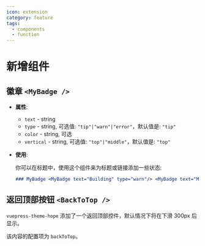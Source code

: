 ```yaml
---
icon: extension
category: feature
tags:
  - components
  - function
---
```


# 新增组件

## 徽章 `<MyBadge />`

- **属性**:

  - `text` - string
  - `type` - string, 可选值: `"tip"|"warn"|"error"`，默认值是: `"tip"`
  - `color` - string, 可选
  - `vertical` - string, 可选值: `"top"|"middle"`，默认值是: `"top"`

- **使用**:

  你可以在标题中，使用这个组件来为标题或链接添加一些状态:

  ```md
  ### MyBadge <MyBadge text="Building" type="warn"/> <MyBadge text="MrHope" color="grey" />
  ```

## 返回顶部按钮 `<BackToTop />` <MyBadge text="支持页面配置" />

`vuepress-theme-hope` 添加了一个返回顶部控件，默认情况下将在下滑 300px 后显示。

该内容的配置项为 `backToTop`。
